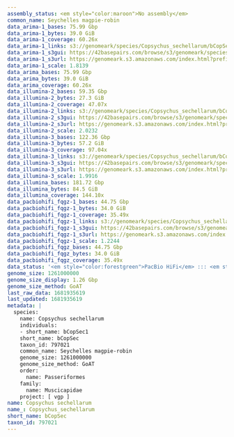 ```yaml
---
assembly_status: <em style="color:maroon">No assembly</em>
common_name: Seychelles magpie-robin
data_arima-1_bases: 75.99 Gbp
data_arima-1_bytes: 39.0 GiB
data_arima-1_coverage: 60.26x
data_arima-1_links: s3://genomeark/species/Copsychus_sechellarum/bCopSec1/genomic_data/arima/<br>
data_arima-1_s3gui: https://42basepairs.com/browse/s3/genomeark/species/Copsychus_sechellarum/bCopSec1/genomic_data/arima/
data_arima-1_s3url: https://genomeark.s3.amazonaws.com/index.html?prefix=species/Copsychus_sechellarum/bCopSec1/genomic_data/arima/
data_arima-1_scale: 1.8139
data_arima_bases: 75.99 Gbp
data_arima_bytes: 39.0 GiB
data_arima_coverage: 60.26x
data_illumina-2_bases: 59.35 Gbp
data_illumina-2_bytes: 27.3 GiB
data_illumina-2_coverage: 47.07x
data_illumina-2_links: s3://genomeark/species/Copsychus_sechellarum/bCopSec2/genomic_data/illumina/<br>
data_illumina-2_s3gui: https://42basepairs.com/browse/s3/genomeark/species/Copsychus_sechellarum/bCopSec2/genomic_data/illumina/
data_illumina-2_s3url: https://genomeark.s3.amazonaws.com/index.html?prefix=species/Copsychus_sechellarum/bCopSec2/genomic_data/illumina/
data_illumina-2_scale: 2.0232
data_illumina-3_bases: 122.36 Gbp
data_illumina-3_bytes: 57.2 GiB
data_illumina-3_coverage: 97.04x
data_illumina-3_links: s3://genomeark/species/Copsychus_sechellarum/bCopSec3/genomic_data/illumina/<br>
data_illumina-3_s3gui: https://42basepairs.com/browse/s3/genomeark/species/Copsychus_sechellarum/bCopSec3/genomic_data/illumina/
data_illumina-3_s3url: https://genomeark.s3.amazonaws.com/index.html?prefix=species/Copsychus_sechellarum/bCopSec3/genomic_data/illumina/
data_illumina-3_scale: 1.9916
data_illumina_bases: 181.72 Gbp
data_illumina_bytes: 84.5 GiB
data_illumina_coverage: 144.10x
data_pacbiohifi_fqgz-1_bases: 44.75 Gbp
data_pacbiohifi_fqgz-1_bytes: 34.0 GiB
data_pacbiohifi_fqgz-1_coverage: 35.49x
data_pacbiohifi_fqgz-1_links: s3://genomeark/species/Copsychus_sechellarum/bCopSec1/genomic_data/pacbio_hifi/<br>
data_pacbiohifi_fqgz-1_s3gui: https://42basepairs.com/browse/s3/genomeark/species/Copsychus_sechellarum/bCopSec1/genomic_data/pacbio_hifi/
data_pacbiohifi_fqgz-1_s3url: https://genomeark.s3.amazonaws.com/index.html?prefix=species/Copsychus_sechellarum/bCopSec1/genomic_data/pacbio_hifi/
data_pacbiohifi_fqgz-1_scale: 1.2244
data_pacbiohifi_fqgz_bases: 44.75 Gbp
data_pacbiohifi_fqgz_bytes: 34.0 GiB
data_pacbiohifi_fqgz_coverage: 35.49x
data_status: '<em style="color:forestgreen">PacBio HiFi</em> ::: <em style="color:forestgreen">Arima</em> ::: <em style="color:forestgreen">Illumina</em>'
genome_size: 1261000000
genome_size_display: 1.26 Gbp
genome_size_method: GoAT
last_raw_data: 1681935619
last_updated: 1681935619
metadata: |
  species:
    name: Copsychus sechellarum
    individuals:
    - short_name: bCopSec1
    short_name: bCopSec
    taxon_id: 797021
    common_name: Seychelles magpie-robin
    genome_size: 1261000000
    genome_size_method: GoAT
    order:
      name: Passeriformes
    family:
      name: Muscicapidae
    project: [ vgp ]
name: Copsychus sechellarum
name_: Copsychus_sechellarum
short_name: bCopSec
taxon_id: 797021
---
```

